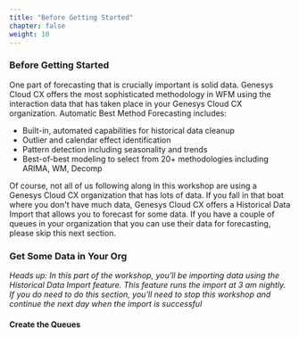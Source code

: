 ```yaml
---
title: "Before Getting Started"
chapter: false
weight: 10
---
```


### Before Getting Started

One part of forecasting that is crucially important is solid data. Genesys Cloud CX offers the most sophisticated methodology in WFM using the interaction data that has taken place in your Genesys Cloud CX organization. Automatic Best Method Forecasting includes: 
- Built-in, automated capabilities for historical data cleanup
- Outlier and calendar effect identification
- Pattern detection including seasonality and trends
- Best-of-best modeling to select from 20+ methodologies including ARIMA, WM, Decomp

Of course, not all of us following along in this workshop are using a Genesys Cloud CX organization that has lots of data. If you fall in that boat where you don't have much data, Genesys Cloud CX offers a Historical Data Import that allows you to forecast for some data. If you have a couple of queues in your organization that you can use their data for forecasting, please skip this next section. 

### Get Some Data in Your Org
*Heads up: In this part of the workshop, you'll be importing data using the Historical Data Import feature. This feature runs the import at 3 am nightly. If you do need to do this section, you'll need to stop this workshop and continue the next day when the import is successful*

#### Create the Queues 

